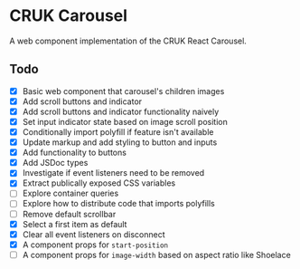 # CRUK Carousel

A web component implementation of the CRUK React Carousel.

## Todo

- [x] Basic web component that carousel's children images
- [x] Add scroll buttons and indicator
- [x] Add scroll buttons and indicator functionality naively
- [x] Set input indicator state based on image scroll position
- [x] Conditionally import polyfill if feature isn't available
- [x] Update markup and add styling to button and inputs
- [x] Add functionality to buttons
- [x] Add JSDoc types
- [x] Investigate if event listeners need to be removed
- [x] Extract publically exposed CSS variables
- [ ] Explore container queries
- [ ] Explore how to distribute code that imports polyfills
- [ ] Remove default scrollbar 
- [x] Select a first item as default
- [x] Clear all event listeners on disconnect
- [x] A component props for `start-position` 
- [ ] A component props for `image-width` based on aspect ratio like Shoelace 

